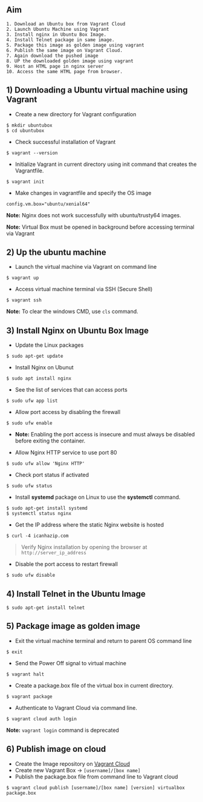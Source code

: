 ## Aim
```
1. Download an Ubuntu box from Vagrant Cloud
2. Launch Ubuntu Machine using Vagrant
3. Install nginx in Ubuntu Box Image.
4. Install Telnet package in same image.
5. Package this image as golden image using vagrant
6. Publish the same image on Vagrant Cloud.
7. Again download the pushed image
8. UP the downloaded golden image using vagrant
9. Host an HTML page in nginx server
10. Access the same HTML page from browser.
```
>

## 1) Downloading a Ubuntu virtual machine using Vagrant

* Create a new directory for Vagrant configuration
```
$ mkdir ubuntubox
$ cd ubuntubox
```
* Check successful installation of Vagrant
```
$ vagrant --version
```
* Initialize Vagrant in current directory using init command that creates the Vagrantfile.
```
$ vagrant init
```
* Make changes in vagrantfile and specify the OS image
```
config.vm.box="ubuntu/xenial64"
```

**Note:** Nginx does not work successfully with ubuntu/trusty64 images.

**Note:** Virtual Box must be opened in background before accessing terminal via Vagrant

## 2) Up the ubuntu machine

* Launch the virtual machine via Vagrant on command line
```
$ vagrant up
```
* Access virtual machine terminal via SSH (Secure Shell)
```
$ vagrant ssh
```

**Note:** To clear the windows CMD, use `cls` command.

## 3) Install Nginx on Ubuntu Box Image

* Update the Linux packages
```
$ sudo apt-get update
```
* Install Nginx on Ubunut
```
$ sudo apt install nginx
```
* See the list of services that can access ports
```
$ sudo ufw app list
```
* Allow port access by disabling the firewall
```
$ sudo ufw enable  
```

* **Note:** Enabling the port access is insecure and must always be disabled before exiting the container.

* Allow Nginx HTTP service to use port 80
```
$ sudo ufw allow 'Nginx HTTP'
```
* Check port status if activated
```
$ sudo ufw status
```
* Install **systemd** package on Linux to use the **systemctl** command.
```
$ sudo apt-get install systemd
$ systemctl status nginx
```
* Get the IP address where the static Nginx website is hosted
```
$ curl -4 icanhazip.com
```

> Verify Nginx installation by opening the browser at `http://server_ip_address`

* Disable the port access to restart firewall
```
$ sudo ufw disable
```

## 4) Install Telnet in the Ubuntu Image
```
$ sudo apt-get install telnet
```

## 5) Package image as golden image

* Exit the virtual machine terminal and return to parent OS command line
```
$ exit
```
* Send the Power Off signal to virtual machine
```
$ vagrant halt
```
* Create a package.box file of the virtual box in current directory.
```
$ vagrant package
```
* Authenticate to Vagrant Cloud via command line.
```
$ vagrant cloud auth login
```

**Note:** `vagrant login` command is deprecated

## 6) Publish image on cloud

* Create the Image repository on [Vagrant Cloud](https://app.vagrantup.com/)
* Create new Vagrant Box -> `[username]/[box name]`
* Publish the package.box file from command line to Vagrant cloud
```
$ vagrant cloud publish [username]/[box name] [version] virtualbox package.box
```
